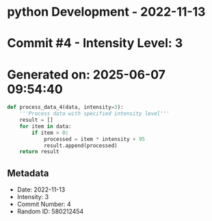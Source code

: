 ﻿# python Development - 2022-11-13
# Commit #4 - Intensity Level: 3
# Generated on: 2025-06-07 09:54:40
```python
def process_data_4(data, intensity=3):
    '''Process data with specified intensity level'''
    result = []
    for item in data:
        if item > 0:
            processed = item * intensity + 95
            result.append(processed)
    return result
```
## Metadata
- Date: 2022-11-13
- Intensity: 3
- Commit Number: 4
- Random ID: 580212454
